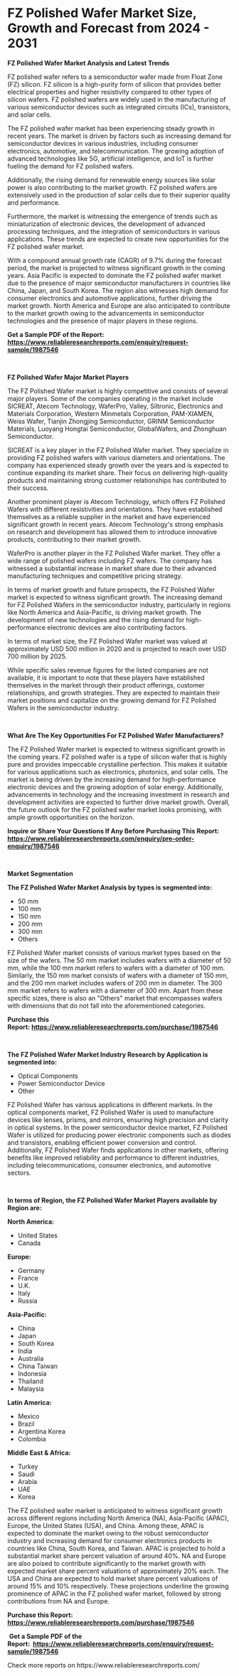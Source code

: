 <p><h1>FZ Polished Wafer Market Size, Growth and Forecast from 2024 - 2031</h1></p><p><strong>FZ Polished Wafer Market Analysis and Latest Trends</strong></p>
<p><p>FZ polished wafer refers to a semiconductor wafer made from Float Zone (FZ) silicon. FZ silicon is a high-purity form of silicon that provides better electrical properties and higher resistivity compared to other types of silicon wafers. FZ polished wafers are widely used in the manufacturing of various semiconductor devices such as integrated circuits (ICs), transistors, and solar cells.</p><p>The FZ polished wafer market has been experiencing steady growth in recent years. The market is driven by factors such as increasing demand for semiconductor devices in various industries, including consumer electronics, automotive, and telecommunication. The growing adoption of advanced technologies like 5G, artificial intelligence, and IoT is further fueling the demand for FZ polished wafers.</p><p>Additionally, the rising demand for renewable energy sources like solar power is also contributing to the market growth. FZ polished wafers are extensively used in the production of solar cells due to their superior quality and performance.</p><p>Furthermore, the market is witnessing the emergence of trends such as miniaturization of electronic devices, the development of advanced processing techniques, and the integration of semiconductors in various applications. These trends are expected to create new opportunities for the FZ polished wafer market.</p><p>With a compound annual growth rate (CAGR) of 9.7% during the forecast period, the market is projected to witness significant growth in the coming years. Asia Pacific is expected to dominate the FZ polished wafer market due to the presence of major semiconductor manufacturers in countries like China, Japan, and South Korea. The region also witnesses high demand for consumer electronics and automotive applications, further driving the market growth. North America and Europe are also anticipated to contribute to the market growth owing to the advancements in semiconductor technologies and the presence of major players in these regions.</p></p>
<p><strong>Get a Sample PDF of the Report:&nbsp; <a href="https://www.reliableresearchreports.com/enquiry/request-sample/1987546">https://www.reliableresearchreports.com/enquiry/request-sample/1987546</a></strong></p>
<p>&nbsp;</p>
<p><strong>FZ Polished Wafer Major Market Players</strong></p>
<p><p>The FZ Polished Wafer market is highly competitive and consists of several major players. Some of the companies operating in the market include SICREAT, Atecom Technology, WaferPro, Valley, Siltronic, Electronics and Materials Corporation, Western Minmetals Corporation, PAM-XIAMEN, Weiss Wafer, Tianjin Zhongjing Semiconductor, GRINM Semiconductor Materials, Luoyang Hongtai Semiconductor, GlobalWafers, and Zhonghuan Semiconductor. </p><p>SICREAT is a key player in the FZ Polished Wafer market. They specialize in providing FZ polished wafers with various diameters and orientations. The company has experienced steady growth over the years and is expected to continue expanding its market share. Their focus on delivering high-quality products and maintaining strong customer relationships has contributed to their success.</p><p>Another prominent player is Atecom Technology, which offers FZ Polished Wafers with different resistivities and orientations. They have established themselves as a reliable supplier in the market and have experienced significant growth in recent years. Atecom Technology's strong emphasis on research and development has allowed them to introduce innovative products, contributing to their market growth.</p><p>WaferPro is another player in the FZ Polished Wafer market. They offer a wide range of polished wafers including FZ wafers. The company has witnessed a substantial increase in market share due to their advanced manufacturing techniques and competitive pricing strategy.</p><p>In terms of market growth and future prospects, the FZ Polished Wafer market is expected to witness significant growth. The increasing demand for FZ Polished Wafers in the semiconductor industry, particularly in regions like North America and Asia-Pacific, is driving market growth. The development of new technologies and the rising demand for high-performance electronic devices are also contributing factors.</p><p>In terms of market size, the FZ Polished Wafer market was valued at approximately USD 500 million in 2020 and is projected to reach over USD 700 million by 2025. </p><p>While specific sales revenue figures for the listed companies are not available, it is important to note that these players have established themselves in the market through their product offerings, customer relationships, and growth strategies. They are expected to maintain their market positions and capitalize on the growing demand for FZ Polished Wafers in the semiconductor industry.</p></p>
<p>&nbsp;</p>
<p><strong>What Are The Key Opportunities For FZ Polished Wafer Manufacturers?</strong></p>
<p><p>The FZ Polished Wafer market is expected to witness significant growth in the coming years. FZ polished wafer is a type of silicon wafer that is highly pure and provides impeccable crystalline perfection. This makes it suitable for various applications such as electronics, photonics, and solar cells. The market is being driven by the increasing demand for high-performance electronic devices and the growing adoption of solar energy. Additionally, advancements in technology and the increasing investment in research and development activities are expected to further drive market growth. Overall, the future outlook for the FZ polished wafer market looks promising, with ample growth opportunities on the horizon.</p></p>
<p><strong>Inquire or Share Your Questions If Any Before Purchasing This Report: <a href="https://www.reliableresearchreports.com/enquiry/pre-order-enquiry/1987546">https://www.reliableresearchreports.com/enquiry/pre-order-enquiry/1987546</a></strong></p>
<p>&nbsp;</p>
<p><strong>Market Segmentation</strong></p>
<p><strong>The FZ Polished Wafer Market Analysis by types is segmented into:</strong></p>
<p><ul><li>50 mm</li><li>100 mm</li><li>150 mm</li><li>200 mm</li><li>300 mm</li><li>Others</li></ul></p>
<p><p>FZ Polished Wafer market consists of various market types based on the size of the wafers. The 50 mm market includes wafers with a diameter of 50 mm, while the 100 mm market refers to wafers with a diameter of 100 mm. Similarly, the 150 mm market consists of wafers with a diameter of 150 mm, and the 200 mm market includes wafers of 200 mm in diameter. The 300 mm market refers to wafers with a diameter of 300 mm. Apart from these specific sizes, there is also an "Others" market that encompasses wafers with dimensions that do not fall into the aforementioned categories.</p></p>
<p><strong>Purchase this Report:&nbsp;<a href="https://www.reliableresearchreports.com/purchase/1987546">https://www.reliableresearchreports.com/purchase/1987546</a></strong></p>
<p>&nbsp;</p>
<p><strong>The FZ Polished Wafer Market Industry Research by Application is segmented into:</strong></p>
<p><ul><li>Optical Components</li><li>Power Semiconductor Device</li><li>Other</li></ul></p>
<p><p>FZ Polished Wafer has various applications in different markets. In the optical components market, FZ Polished Wafer is used to manufacture devices like lenses, prisms, and mirrors, ensuring high precision and clarity in optical systems. In the power semiconductor device market, FZ Polished Wafer is utilized for producing power electronic components such as diodes and transistors, enabling efficient power conversion and control. Additionally, FZ Polished Wafer finds applications in other markets, offering benefits like improved reliability and performance to different industries, including telecommunications, consumer electronics, and automotive sectors.</p></p>
<p>&nbsp;</p>
<p><strong>In terms of Region, the FZ Polished Wafer Market Players available by Region are:</strong></p>
<p>
    <p> <strong> North America: </strong>
        <ul>
            <li>United States</li>
            <li>Canada</li>
        </ul>
        </p> 
    <p> <strong> Europe: </strong>
        <ul>
            <li>Germany</li>
            <li>France</li>
            <li>U.K.</li>
            <li>Italy</li>
            <li>Russia</li>
        </ul>
        </p> 
    <p> <strong> Asia-Pacific: </strong>
        <ul>
            <li>China</li>
            <li>Japan</li>
            <li>South Korea</li>
            <li>India</li>
            <li>Australia</li>
            <li>China Taiwan</li>
            <li>Indonesia</li>
            <li>Thailand</li>
            <li>Malaysia</li>
        </ul>
        </p> 
    <p> <strong> Latin America: </strong>
        <ul>
            <li>Mexico</li>
            <li>Brazil</li>
            <li>Argentina Korea</li>
            <li>Colombia</li>
        </ul>
        </p> 
    <p> <strong> Middle East & Africa: </strong>
        <ul>
            <li>Turkey</li>
            <li>Saudi</li>
            <li>Arabia</li>
            <li>UAE</li>
            <li>Korea</li>
        </ul>
    </p>
    </p>
<p><p>The FZ polished wafer market is anticipated to witness significant growth across different regions including North America (NA), Asia-Pacific (APAC), Europe, the United States (USA), and China. Among these, APAC is expected to dominate the market owing to the robust semiconductor industry and increasing demand for consumer electronics products in countries like China, South Korea, and Taiwan. APAC is projected to hold a substantial market share percent valuation of around 40%. NA and Europe are also poised to contribute significantly to the market growth with expected market share percent valuations of approximately 20% each. The USA and China are expected to hold market share percent valuations of around 15% and 10% respectively. These projections underline the growing prominence of APAC in the FZ polished wafer market, followed by strong contributions from NA and Europe.</p></p>
<p><strong>Purchase this Report: <a href="https://www.reliableresearchreports.com/purchase/1987546">https://www.reliableresearchreports.com/purchase/1987546</a></strong></p>
<p>&nbsp;<strong>Get a Sample PDF of the Report:&nbsp;&nbsp;<a href="https://www.reliableresearchreports.com/enquiry/request-sample/1987546">https://www.reliableresearchreports.com/enquiry/request-sample/1987546</a></strong></p>
<p><strong></strong></p>
<p>Check more reports on https://www.reliableresearchreports.com/</p>